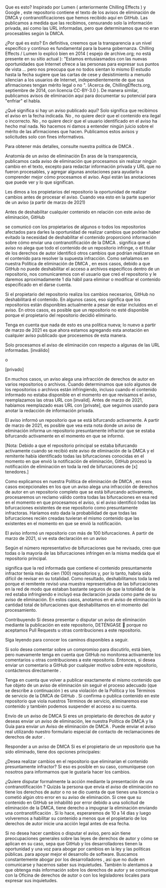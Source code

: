 Que es esto?
Inspirado por Lumen ( anteriormente Chilling Effects ) y Google , este repositorio contiene el texto de los avisos de eliminación de DMCA y contranotificaciones que hemos recibido aquí en GitHub. Las publicamos a medida que las recibimos, censurando solo la información privada, así como las URL informadas, pero que determinamos que no eran procesables según la DMCA.

¿Por qué es esto?
En definitiva, creemos que la transparencia a un nivel específico y continuo es fundamental para la buena gobernanza. Chilling Effects / Lumen lo explicó bien en 2014 ( espejo de archive.org; no está presente en su sitio actual ): "Estamos entusiasmados con las nuevas oportunidades que Internet ofrece a las personas para expresar sus puntos de vista ... pero nos preocupa que no todos sientan lo mismo El estudio hasta la fecha sugiere que las cartas de cese y desistimiento a menudo silencian a los usuarios de Internet, independientemente de que sus afirmaciones tengan mérito legal o no ". (Acerca de, ChillingEffects.org, septiembre de 2014, con licencia CC-BY-3.0 ). De manera similar, publicamos avisos de eliminación aquí para documentar su potencial para "enfriar" el habla.

¿Qué significa si hay un aviso publicado aquí?
Solo significa que recibimos el aviso en la fecha indicada. No , no quiere decir que el contenido era ilegal o incorrecto. No , no quiere decir que el usuario identificado en el aviso ha hecho mal nada. No hacemos ni damos a entender ningún juicio sobre el mérito de las afirmaciones que hacen. Publicamos estos avisos y solicitudes solo con fines informativos.

Para obtener más detalles, consulte nuestra política de DMCA .

Anatomía de un aviso de eliminación
En aras de la transparencia, publicamos cada aviso de eliminación que procesamos sin realizar ningún cambio en el texto, excepto para redactar información privada y URL que no fueron procesables, y agregar algunas anotaciones para ayudarlo a comprender mejor cómo procesamos el aviso. Aquí están las anotaciones que puede ver y lo que significan.

Les dimos a los propietarios del repositorio la oportunidad de realizar cambios antes de procesar el aviso.
Cuando vea esto en la parte superior de un aviso (a partir de marzo de 2021)

Antes de deshabilitar cualquier contenido en relación con este aviso de eliminación, GitHub

se comunicó con los propietarios de algunos o todos los repositorios afectados para darles la oportunidad de realizar cambios que podrían haber evitado la necesidad de deshabilitar el contenido
proporcionó información sobre cómo enviar una contranotificación de la DMCA .
significa que el aviso no alega que todo el contenido de un repositorio infringe, o el titular de los derechos de autor identificó otros cambios que podrían realizarse en el contenido para resolver la supuesta infracción. Como señalamos en nuestra Política de eliminación de DMCA , en esos casos, debido a que GitHub no puede deshabilitar el acceso a archivos específicos dentro de un repositorio, nos comunicaremos con el usuario que creó el repositorio y le daremos aproximadamente 1 día hábil para eliminar o modificar el contenido especificado en el darse cuenta.

Si el propietario del repositorio realiza los cambios necesarios, GitHub no deshabilitará el contenido. En algunos casos, eso significa que los repositorios están disponibles actualmente a pesar de estar incluidos en el aviso. En otros casos, es posible que un repositorio no esté disponible porque el propietario del repositorio decidió eliminarlo.

Tenga en cuenta que nada de esto es una política nueva; lo nuevo a partir de marzo de 2021 es que ahora estamos agregando esta anotación en cualquier aviso publicado que procesemos de esta manera.

Solo procesamos el aviso de eliminación con respecto a algunas de las URL informadas.
[inválido]

o

[privado]

En muchos casos, un aviso alega una infracción de derechos de autor en varios repositorios o archivos. Cuando determinamos que solo algunos de los repositorios o archivos están infringiendo, incluso cuando el contenido informado no estaba disponible en el momento en que revisamos el aviso, reemplazamos las otras URL con [invalid]. Antes de marzo de 2021, habíamos reemplazado esas URL con [private], que seguimos usando para anotar la redacción de información privada.

El aviso informó un repositorio que se está bifurcando activamente.
A partir de marzo de 2021, es posible que vea esta nota donde un aviso de eliminación informa un repositorio presuntamente infractor que se estaba bifurcando activamente en el momento en que se informó.

[Nota: Debido a que el repositorio principal se estaba bifurcando activamente cuando se recibió este aviso de eliminación de la DMCA y el remitente había identificado todas las bifurcaciones conocidas en el momento en que envió la notificación de eliminación, GitHub procesó la notificación de eliminación en toda la red de bifurcaciones de [x] tenedores.]

Como explicamos en nuestra Política de eliminación de DMCA , en esos casos excepcionales en los que un aviso alega una infracción de derechos de autor en un repositorio completo que se está bifurcando activamente, procesaremos un reclamo válido contra todas las bifurcaciones en esa red en el momento en que procesamos el aviso, si el aviso identificó todas las bifurcaciones existentes de ese repositorio como presuntamente infractoras. Haríamos esto dada la probabilidad de que todas las bifurcaciones recién creadas tuvieran el mismo contenido que las existentes en el momento en que se envió la notificación.

El aviso informó un repositorio con más de 100 bifurcaciones.
A partir de marzo de 2021, si ve esta declaración en un aviso

Según el número representativo de bifurcaciones que he revisado, creo que todas o la mayoría de las bifurcaciones infringen en la misma medida que el repositorio principal.

significa que la red informada que contiene el contenido presuntamente infractor tenía más de cien (100) repositorios y, por lo tanto, habría sido difícil de revisar en su totalidad. Como resultado, deshabilitamos toda la red porque el remitente revisó una muestra representativa de las bifurcaciones en la red de modo que estaban bastante seguros de que la totalidad de la red estaba infringiendo e incluyó esa declaración jurada como parte de su aviso de eliminación. En estos casos, anotamos en el aviso de eliminación la cantidad total de bifurcaciones que deshabilitamos en el momento del procesamiento.

Contribuyendo
Si desea presentar o disputar un aviso de eliminación mediante la publicación en este repositorio, DETÉNGASE 🛑 porque no aceptamos Pull Requests u otras contribuciones a este repositorio.

Siga leyendo para conocer los caminos disponibles a seguir.

Si solo desea comentar sobre un compromiso para discutirlo, está bien, pero nuevamente tenga en cuenta que GitHub no monitorea activamente los comentarios u otras contribuciones a este repositorio. Entonces, si desea enviar un comentario a GitHub por cualquier motivo sobre este repositorio, contáctenos directamente .

Tenga en cuenta que volver a publicar exactamente el mismo contenido que fue objeto de un aviso de eliminación sin seguir el proceso adecuado (que se describe a continuación ) es una violación de la Política y los Términos de servicio de la DMCA de GitHub . Si confirma o publica contenido en este repositorio que viola nuestros Términos de servicio, eliminaremos ese contenido y también podemos suspender el acceso a su cuenta.

Envío de un aviso de DMCA
Si eres un propietario de derechos de autor y deseas enviar un aviso de eliminación, lee nuestra Política de DMCA y la Guía para enviar un Aviso de eliminación de DMCA . Puede enviar el aviso real utilizando nuestro formulario especial de contacto de reclamaciones de derechos de autor .

Responder a un aviso de DMCA
Si es el propietario de un repositorio que ha sido eliminado, tiene dos opciones principales:

¿Desea realizar cambios en el repositorio que eliminarían el contenido presuntamente infractor? Si eso es posible en su caso, comuníquese con nosotros para informarnos que le gustaría hacer los cambios.

¿Quiere disputar formalmente la acción mediante la presentación de una contranotificación ? Quizás la persona que envía el aviso de eliminación no tiene los derechos de autor o no se dio cuenta de que tienes una licencia o cometió algún otro error en su aviso de eliminación. Si cree que su contenido en GitHub se inhabilitó por error debido a una solicitud de eliminación de la DMCA, tiene derecho a impugnar la eliminación enviando una contranotificación . Si lo hace, esperaremos de 10 a 14 días y luego volveremos a habilitar su contenido a menos que el propietario de los derechos de autor inicie una acción legal antes de esa fecha.

Si no desea hacer cambios o disputar el aviso, pero aún tiene preocupaciones generales sobre las leyes de derechos de autor y cómo se aplican en su caso, sepa que GitHub y los desarrolladores tienen la oportunidad y una voz para abogar por cambios en la ley y las políticas públicas. para apoyar mejor el desarrollo de software. Buscamos constantemente abogar por los desarrolladores , así que no dude en comunicarse y hacernos saber sus inquietudes. También lo alentamos a que obtenga más información sobre los derechos de autor y se comunique con la Oficina de derechos de autor o con los legisladores locales para expresar sus inquietudes.
